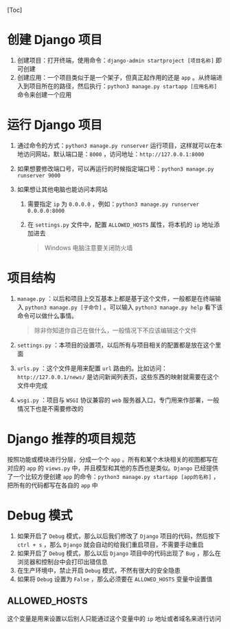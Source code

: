 [Toc]

# 创建 Django 项目

1. 创建项目：打开终端，使用命令：`django-admin startproject [项目名称]` 即可创建
2. 创建应用：一个项目类似于是一个架子，但真正起作用的还是 `app` 。从终端进入到项目所在的路径，然后执行：`python3 manage.py startapp [应用名称]` 命令来创建一个应用

# 运行 Django 项目

1. 通过命令的方式：`python3 manage.py runserver` 运行项目，这样就可以在本地访问网站，默认端口是：`8000` ，访问地址：`http://127.0.0.1:8000` 

2. 如果想要修改端口号，可以再运行的时候指定端口号：`python3 manage.py runserver 9000` 

3. 如果想让其他电脑也能访问本网站

   1. 需要指定 `ip` 为 `0.0.0.0` ，例如：`python3 manage.py runserver 0.0.0.0:8000`

   2. 在 `settings.py` 文件中，配置 `ALLOWED_HOSTS` 属性，将本机的 `ip` 地址添加进去

      > Windows 电脑注意要关闭防火墙

# 项目结构

1. `manage.py` ：以后和项目上交互基本上都是基于这个文件，一般都是在终端输入 `python3 manage.py [子命令]` 。可以输入 `python3 manage.py help` 看下该命令可以做什么事情。

   > 除非你知道你自己在做什么，一般情况下不应该编辑这个文件

2. `settings.py` ：本项目的设置项，以后所有与项目相关的配置都是放在这个里面

3. `urls.py` ：这个文件是用来配置 `url` 路由的。比如访问：`http://127.0.0.1/news/` 是访问新闻列表页，这些东西的映射就需要在这个文件中完成

4. `wsgi.py` ：项目与 `WSGI` 协议兼容的 `web` 服务器入口，专门用来作部署，一般情况下也是不需要修改的

# Django 推荐的项目规范

按照功能或模块进行分层，分成一个个 `app` 。所有和某个木块相关的视图都写在对应的 `app` 的 `views.py` 中，并且模型和其他的东西也是类似。`Django` 已经提供了一个比较方便创建 `app` 的命令：`python3 manage.py startapp [app的名称]` ，把所有的代码都写在各自的 `app` 中

# Debug 模式

1. 如果开启了 `Debug` 模式，那么以后我们修改了 `Django` 项目的代码，然后按下 `ctrl + s` ，那么 `Django` 就会自动的给我们重启项目，不需要手动重启
2. 如果开启了 `Debug` 模式，那么以后 `Django` 项目中的代码出现了 `Bug` ，那么在浏览器和控制台中会打印出错信息
3. 在生产环境中，禁止开启 `Debug` 模式，不然有很大的安全隐患
4. 如果将 `Debug` 设置为 `False` ，那么必须要在 `ALLOWED_HOSTS` 变量中设置值

## ALLOWED_HOSTS

这个变量是用来设置以后别人只能通过这个变量中的 `ip` 地址或者域名来进行访问

